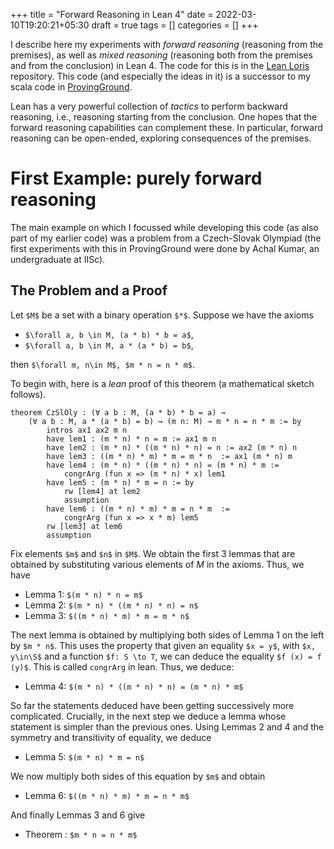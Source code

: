 +++
title = "Forward Reasoning in Lean 4"
date = 2022-03-10T19:20:21+05:30
draft = true
tags = []
categories = []
+++

I describe here my experiments with _forward reasoning_ (reasoning from the premises), as well as _mixed reasoning_ (reasoning both from the premises and from the conclusion) in Lean 4. The code for this is in the [Lean Loris](https://github.com/siddhartha-gadgil/lean-loris) repository. This code (and especially the ideas in it) is a successor to my scala code in [ProvingGround](https://github.com/siddhartha-gadgil/ProvingGround).

Lean has a very powerful collection of _tactics_ to perform backward reasoning, i.e., reasoning starting from the conclusion. One hopes that the forward reasoning capabilities can complement these. In particular, forward reasoning can be open-ended, exploring consequences of the premises.

<!--more-->

# First Example: purely forward reasoning

The main example on which I focussed while developing this code (as also part of my earlier code) was a problem from a Czech-Slovak Olympiad (the first experiments with this in ProvingGround were done by Achal Kumar, an undergraduate at IISc). 

## The Problem and a Proof

Let `$M$` be a set with a binary operation `$*$`. Suppose we have the axioms
* `$\forall a, b \in M, (a * b) * b = a$`,
* `$\forall a, b \in M, a * (a * b) = b$`,

then `$\forall m, n\in M$, $m * n = n * m$`.

To begin with, here is a _lean_ proof of this theorem (a mathematical sketch follows).

```lean
theorem CzSlOly : (∀ a b : M, (a * b) * b = a) → 
    (∀ a b : M, a * (a * b) = b) → (m n: M) → m * n = n * m := by
        intros ax1 ax2 m n
        have lem1 : (m * n) * n = m := ax1 m n
        have lem2 : (m * n) * ((m * n) * n) = n := ax2 (m * n) n
        have lem3 : ((m * n) * m) * m = m * n  := ax1 (m * n) m
        have lem4 : (m * n) * ((m * n) * n) = (m * n) * m := 
            congrArg (fun x => (m * n) * x) lem1              
        have lem5 : (m * n) * m = n := by
            rw [lem4] at lem2
            assumption
        have lem6 : ((m * n) * m) * m = n * m  := 
            congrArg (fun x => x * m) lem5 
        rw [lem3] at lem6
        assumption 
```

Fix elements `$m$` and `$n$` in `$M$`. We obtain the first 3 lemmas that are obtained by substituting various elements of $M$ in the axioms. Thus, we have

* Lemma 1: `$(m * n) * n = m$`
* Lemma 2: `$(m * n) * ((m * n) * n) = n$`
* Lemma 3: `$((m * n) * m) * m = m * n$`

The next lemma is obtained by multiplying both sides of Lemma 1 on the left by `$m * n$`. This uses the property that given an equality `$x = y$`, with `$x, y\in\S$` and a function `$f: S \to T`, we can deduce the equality `$f (x) = f (y)$`. This is called `congrArg` in lean. Thus, we deduce:

* Lemma 4: `$(m * n) * ((m * n) * n) = (m * n) * m$`

So far the statements deduced have been getting successively more complicated. Crucially, in the next step we deduce a lemma whose statement is simpler than the previous ones. Using Lemmas 2 and 4 and the symmetry and transitivity of equality, we deduce

* Lemma 5: `$(m * n) * m = n$`

We now multiply both sides of this equation by `$m$` and obtain

* Lemma 6: `$((m * n) * m) * m = n * m$`

And finally Lemmas 3 and 6 give

* Theorem : `$m * n = n * m$`
